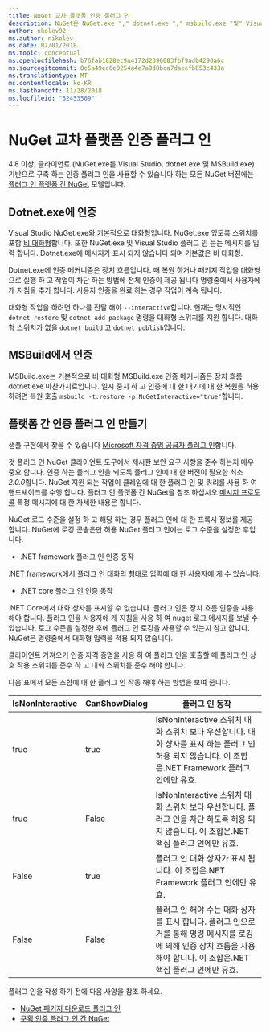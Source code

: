 ```yaml
---
title: NuGet 교차 플랫폼 인증 플러그 인
description: NuGet은 NuGet.exe "," dotnet.exe "," msbuild.exe "및" Visual Studio에 대 한 인증 플러그 인 플랫폼 간
author: nkolev92
ms.author: nikolev
ms.date: 07/01/2018
ms.topic: conceptual
ms.openlocfilehash: b76fab1028ec9a4172d2390083fbf9adb4290a6c
ms.sourcegitcommit: 0c5a49ec6e0254a4e7a9d8bca7daeefb853c433a
ms.translationtype: MT
ms.contentlocale: ko-KR
ms.lasthandoff: 11/28/2018
ms.locfileid: "52453509"
---
```

# <a name="nuget-cross-platform-authentication-plugin"></a>NuGet 교차 플랫폼 인증 플러그 인

4.8 이상, 클라이언트 (NuGet.exe를 Visual Studio, dotnet.exe 및 MSBuild.exe) 기반으로 구축 하는 인증 플러그 인을 사용할 수 있습니다 하는 모든 NuGet 버전에는 [플러그 인 플랫폼 간 NuGet](NuGet-Cross-Platform-Plugins.md) 모델입니다.

## <a name="authentication-in-dotnetexe"></a>Dotnet.exe에 인증

Visual Studio NuGet.exe와 기본적으로 대화형입니다. NuGet.exe 있도록 스위치를 포함 [비 대화형](../../tools/nuget-exe-CLI-Reference.md)합니다.
또한 NuGet.exe 및 Visual Studio 플러그 인 묻는 메시지를 입력 합니다.
Dotnet.exe에 메시지가 표시 되지 않습니다 되며 기본값은 비 대화형.

Dotnet.exe에 인증 메커니즘은 장치 흐름입니다. 때 복원 하거나 패키지 작업을 대화형으로 실행 하 고 작업이 차단 하는 방법에 전체 인증이 제공 됩니다 명령줄에서 사용자에 게 지침을 추가 합니다.
사용자 인증을 완료 하는 경우 작업이 계속 됩니다.

대화형 작업을 하려면 하나를 전달 해야 `--interactive`합니다.
현재는 명시적인 `dotnet restore` 및 `dotnet add package` 명령을 대화형 스위치를 지원 합니다.
대화형 스위치가 없을 `dotnet build` 고 `dotnet publish`입니다.

## <a name="authentication-in-msbuild"></a>MSBuild에서 인증

MSBuild.exe는 기본적으로 비 대화형 MSBuild.exe 인증 메커니즘은 장치 흐름 dotnet.exe 마찬가지로입니다.
일시 중지 하 고 인증에 대 한 대기에 대 한 복원을 허용 하려면 복원 호출 `msbuild -t:restore -p:NuGetInteractive="true"`합니다.

## <a name="creating-a-cross-platform-authentication-plugin"></a>플랫폼 간 인증 플러그 인 만들기

샘플 구현에서 찾을 수 있습니다 [Microsoft 자격 증명 공급자 플러그 인](https://github.com/Microsoft/artifacts-credprovider)합니다.

것 플러그 인 NuGet 클라이언트 도구에서 제시한 보안 요구 사항을 준수 하는지 매우 중요 합니다.
인증 하는 플러그 인을 되도록 플러그 인에 대 한 버전이 필요한 최소 *2.0.0*합니다.
NuGet 지원 되는 작업이 클레임에 대 한 플러그 인 및 쿼리를 사용 하 여 핸드셰이크를 수행 합니다.
플러그 인 플랫폼 간 NuGet을 참조 하십시오 [메시지 프로토콜](NuGet-Cross-Platform-Plugins.md#protocol-messages-index) 특정 메시지에 대 한 자세한 내용은 합니다.

NuGet 로그 수준을 설정 하 고 해당 하는 경우 플러그 인에 대 한 프록시 정보를 제공 합니다.
NuGet에 로깅 콘솔은만 허용 NuGet 플러그 인에는 로그 수준을 설정한 후입니다.

- .NET framework 플러그 인 인증 동작

.NET framework에서 플러그 인 대화의 형태로 입력에 대 한 사용자에 게 수 있습니다.

- .NET core 플러그 인 인증 동작

.NET Core에서 대화 상자를 표시할 수 없습니다. 플러그 인은 장치 흐름 인증을 사용 해야 합니다.
플러그 인을 사용자에 게 지침을 사용 하 여 nuget 로그 메시지를 보낼 수 있습니다.
로그 수준을 설정한 후에 플러그 인 로깅을 사용할 수 있는지 참고 합니다.
NuGet은 명령줄에서 대화형 입력을 적용 되지 않습니다.

클라이언트 가져오기 인증 자격 증명을 사용 하 여 플러그 인을 호출할 때 플러그 인 상호 작용 스위치를 준수 하 고 대화 스위치를 준수 해야 합니다. 

다음 표에서 모든 조합에 대 한 플러그 인 작동 해야 하는 방법을 보여 줍니다.

| IsNonInteractive | CanShowDialog | 플러그 인 동작 |
| ---------------- | ------------- | --------------- |
| true | true | IsNonInteractive 스위치 대화 스위치 보다 우선합니다. 대화 상자를 표시 하는 플러그 인 허용 되지 않습니다. 이 조합은.NET Framework 플러그 인에만 유효. |
| true | False | IsNonInteractive 스위치 대화 스위치 보다 우선합니다. 플러그 인을 차단 하도록 허용 되지 않습니다. 이 조합은.NET 핵심 플러그 인에만 유효. |
| False | true | 플러그 인 대화 상자가 표시 됩니다. 이 조합은.NET Framework 플러그 인에만 유효. |
| False | False | 플러그 인 해야 수는 대화 상자를 표시 합니다. 플러그 인으로 거를 통해 명령 메시지를 로깅에 의해 인증 장치 흐름을 사용 해야 합니다. 이 조합은.NET 핵심 플러그 인에만 유효. |

플러그 인을 작성 하기 전에 다음 사양을 참조 하세요.

- [NuGet 패키지 다운로드 플러그 인](https://github.com/NuGet/Home/wiki/NuGet-Package-Download-Plugin)
- [구획 인증 플러그 인 간 NuGet](https://github.com/NuGet/Home/wiki/NuGet-cross-plat-authentication-plugin)
